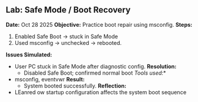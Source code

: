 ## Lab: Safe Mode / Boot Recovery
**Date:** Oct 28 2025
**Objective:** Practice boot repair using msconfig.
**Steps:**

1. Enabled Safe Boot -> stuck in Safe Mode
2. Used msconfig -> unchecked -> rebooted.

**Issues Simulated:**
- User PC stuck in Safe Mode after diagnostic config.
**Resolution:**
  - Disabled Safe Boot; confirmed normal boot
 *Tools used:**
- msconfig, eventvwr
**Result:**
  - System booted successfully.
 **Reflection:**
- LEanred ow startup configuration affects the system boot sequence 
